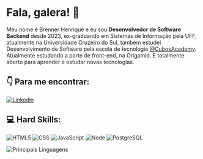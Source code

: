 
  # Fala, galera! :metal:

  Meu nome é Brenner Henrique e eu sou **Desenvolvedor de Software Backend** desde 2023, ex-graduando em Sistemas de Informação pela UFF, atualmente na Universidade Cruzeiro do Sul, também estudei Desenvolvimento de Software pela escola de tecnologia [@CubosAcademy](https://cubos.academy/). Atualmente estudando a parte de front-end, na Origamid. E totalmente aberto para aprender e estudar novas tecnologias.

  ## 👇 Para me encontrar:

  [![Linkedin](https://img.shields.io/badge/LinkedIn-0077B5?style=for-the-badge&logo=linkedin&logoColor=white)](https://www.linkedin.com/in/brennergama/)
  

  ## 💻 Hard Skills:
  ![HTML5](https://img.shields.io/badge/HTML5-E34F26?style=for-the-badge&logo=html5&logoColor=white) ![CSS](https://img.shields.io/badge/CSS3-1572B6?style=for-the-badge&logo=css3&logoColor=white) ![JavaScript](https://img.shields.io/badge/JavaScript-323330?style=for-the-badge&logo=javascript&logoColor=F7DF1E) ![Node](https://img.shields.io/badge/Node%20js-339933?style=for-the-badge&logo=nodedotjs&logoColor=white) ![PostgreSQL](https://img.shields.io/badge/PostgreSQL-316192?style=for-the-badge&logo=postgresql&logoColor=white)


  ![Principais Linguagens](https://github-readme-stats.vercel.app/api/top-langs/?username=bhenrique07&theme=onedark&hide_border=true&custom_title=Principais%20%Linguagens)
